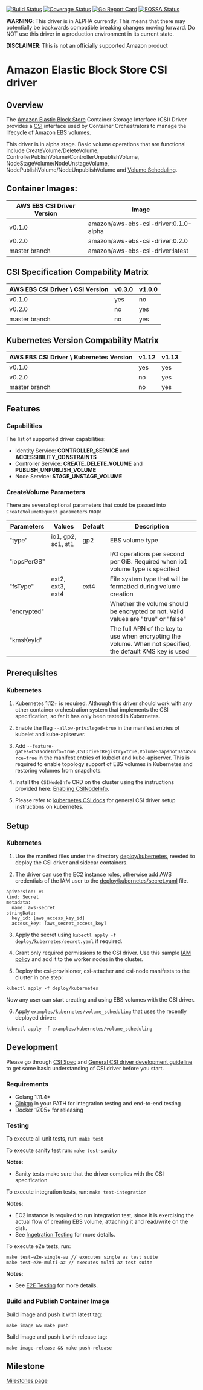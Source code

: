 [![Build Status](https://travis-ci.org/kubernetes-sigs/aws-ebs-csi-driver.svg?branch=master)](https://travis-ci.org/kubernetes-sigs/aws-ebs-csi-driver)
[![Coverage Status](https://coveralls.io/repos/github/kubernetes-sigs/aws-ebs-csi-driver/badge.svg?branch=master)](https://coveralls.io/github/kubernetes-sigs/aws-ebs-csi-driver?branch=master)
[![Go Report Card](https://goreportcard.com/badge/github.com/kubernetes-sigs/aws-ebs-csi-driver)](https://goreportcard.com/report/github.com/kubernetes-sigs/aws-ebs-csi-driver)
[![FOSSA Status](https://app.fossa.io/api/projects/git%2Bgithub.com%2Fd-nishi%2Faws-ebs-csi-driver.svg?type=shield)](https://app.fossa.io/projects/git%2Bgithub.com%2Fd-nishi%2Faws-ebs-csi-driver?ref=badge_shield)

**WARNING**: This driver is in ALPHA currently. This means that there may potentially be backwards compatible breaking changes moving forward. Do NOT use this driver in a production environment in its current state.

**DISCLAIMER**: This is not an officially supported Amazon product

# Amazon Elastic Block Store CSI driver

## Overview

The [Amazon Elastic Block Store](https://aws.amazon.com/ebs/) Container Storage Interface (CSI) Driver provides a [CSI](https://github.com/container-storage-interface/spec/blob/master/spec.md) interface used by Container Orchestrators to manage the lifecycle of Amazon EBS volumes.

This driver is in alpha stage. Basic volume operations that are functional include CreateVolume/DeleteVolume, ControllerPublishVolume/ControllerUnpublishVolume, NodeStageVolume/NodeUnstageVolume, NodePublishVolume/NodeUnpublishVolume and [Volume Scheduling](https://kubernetes.io/docs/concepts/storage/storage-classes/#volume-binding-mode).

## Container Images:

|AWS EBS CSI Driver Version | Image                               |
|---------------------------|-------------------------------------|
|v0.1.0                     |amazon/aws-ebs-csi-driver:0.1.0-alpha|
|v0.2.0                     |amazon/aws-ebs-csi-driver:0.2.0      |
|master branch              |amazon/aws-ebs-csi-driver:latest     |

## CSI Specification Compability Matrix
| AWS EBS CSI Driver \ CSI Version       | v0.3.0| v1.0.0 | 
|----------------------------------------|-------|--------|
| v0.1.0                                 | yes   | no     |
| v0.2.0                                 | no    | yes    |
| master branch                          | no    | yes    |

## Kubernetes Version Compability Matrix
| AWS EBS CSI Driver \ Kubernetes Version| v1.12 | v1.13 | 
|----------------------------------------|-------|-------|
| v0.1.0                                 | yes   | yes   |
| v0.2.0                                 | no    | yes   |
| master branch                          | no    | yes   |

## Features
### Capabilities
The list of supported driver capabilities:
* Identity Service: **CONTROLLER_SERVICE** and **ACCESSIBILITY_CONSTRAINTS**
* Controller Service: **CREATE_DELETE_VOLUME** and **PUBLISH_UNPUBLISH_VOLUME**
* Node Service: **STAGE_UNSTAGE_VOLUME**

### CreateVolume Parameters
There are several optional parameters that could be passed into `CreateVolumeRequest.parameters` map:

| Parameters        | Values           | Default  | Description         |
|-------------------|------------------|----------|---------------------|
| "type"            |io1, gp2, sc1, st1| gp2      | EBS volume type     |
| "iopsPerGB"       |                  |          | I/O operations per second per GiB. Required when io1 volume type is specified |
| "fsType"          | ext2, ext3, ext4 | ext4     | File system type that will be formatted during volume creation |
| "encrypted"       |                  |          | Whether the volume should be encrypted or not. Valid values are "true" or "false" | 
| "kmsKeyId"        |                  |          | The full ARN of the key to use when encrypting the volume. When not specified, the default KMS key is used |

## Prerequisites
### Kubernetes
1. Kubernetes 1.12+ is required. Although this driver should work with any other container orchestration system that implements the CSI specification, so far it has only been tested in Kubernetes.

2. Enable the flag `--allow-privileged=true` in the manifest entries of kubelet and kube-apiserver.

3. Add `--feature-gates=CSINodeInfo=true,CSIDriverRegistry=true,VolumeSnapshotDataSource=true` in the manifest entries of kubelet and kube-apiserver. This is required to enable topology support of EBS volumes in Kubernetes and restoring volumes from snapshots.

4. Install the `CSINodeInfo` CRD on the cluster using the instructions provided here: [Enabling CSINodeInfo](https://kubernetes-csi.github.io/docs/csi-node-info-object.html#enabling-csinodeinfo).

5. Please refer to [kubernetes CSI docs](https://kubernetes-csi.github.io/docs/) for general CSI driver setup instructions on kubernetes.

## Setup
### Kubernetes
1. Use the manifest files under the directory [deploy/kubernetes](../deploy/kubernetes), needed to deploy the CSI driver and sidecar containers.

2. The driver can use the EC2 instance roles, otherwise add AWS credentials of the IAM user to the [deploy/kubernetes/secret.yaml](../deploy/kubernetes/secret.yaml) file.

```
apiVersion: v1
kind: Secret
metadata:
  name: aws-secret
stringData:
  key_id: [aws_access_key_id]
  access_key: [aws_secret_access_key]
```

3. Apply the secret using `kubectl apply -f deploy/kubernetes/secret.yaml` if required.

4. Grant only required permissions to the CSI driver. Use this sample [IAM policy](example-iam-policy.json) and add it to the worker nodes in the cluster.

5. Deploy the csi-provisioner, csi-attacher and csi-node manifests to the cluster in one step:

```
kubectl apply -f deploy/kubernetes
```

Now any user can start creating and using EBS volumes with the CSI driver. 

6. Apply `examples/kubernetes/volume_scheduling` that uses the recently deployed driver:

```
kubectl apply -f examples/kubernetes/volume_scheduling
```

## Development
Please go through [CSI Spec](https://github.com/container-storage-interface/spec/blob/master/spec.md) and [General CSI driver development guideline](https://kubernetes-csi.github.io/docs/Development.html) to get some basic understanding of CSI driver before you start.

### Requirements
* Golang 1.11.4+
* [Ginkgo](https://github.com/onsi/ginkgo) in your PATH for integration testing and end-to-end testing
* Docker 17.05+ for releasing

### Testing

To execute all unit tests, run: `make test`

To execute sanity test run: `make test-sanity`

**Notes**:
* Sanity tests make sure that the driver complies with the CSI specification

To execute integration tests, run: `make test-integration`

**Notes**:
* EC2 instance is required to run integration test, since it is exercising the actual flow of creating EBS volume, attaching it and read/write on the disk.
* See [Ingetration Testing](../tests/integration/README.md) for more details.

To execute e2e tests, run:

```
make test-e2e-single-az // executes single az test suite
make test-e2e-multi-az // executes multi az test suite
```

**Notes**:
* See [E2E Testing](../tests/e2e/README.md) for more details.

### Build and Publish Container Image

Build image and push it with latest tag:

```
make image && make push
```

Build image and push it with release tag:

```
make image-release && make push-release
```

## Milestone
[Milestones page](https://github.com/kubernetes-sigs/aws-ebs-csi-driver/milestones)
